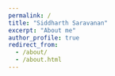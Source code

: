 ```yaml
---
permalink: /
title: "Siddharth Saravanan"
excerpt: "About me"
author_profile: true
redirect_from: 
  - /about/
  - /about.html
---
```

